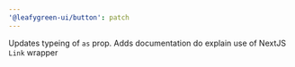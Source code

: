 ```yaml
---
'@leafygreen-ui/button': patch
---
```


Updates typeing of `as` prop. Adds documentation do explain use of NextJS `Link` wrapper
